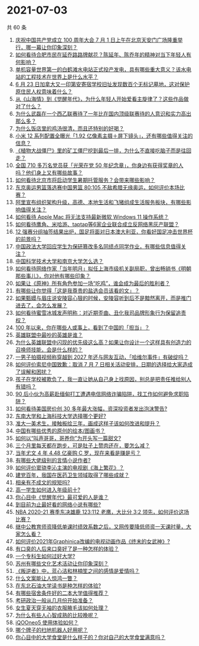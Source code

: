 # 2021-07-03

共 60 条

<!-- BEGIN -->
<!-- 最后更新时间 Sat Jul 03 2021 01:13:09 GMT+0800 (China Standard Time) -->

1. [庆祝中国共产党成立 100 周年大会 7 月 1
   日上午在北京天安门广场隆重举行，哪一幕让你印象深刻？](https://www.zhihu.com/question/469219832)
2. [如何看待合肥市民在延乔路路牌献花？陈延年、陈乔年的精神对当下年轻人有何影响？](https://www.zhihu.com/question/469128325)
3. [单机容量世界第一的白鹤滩水电站正式投产发电，具有哪些重大意义？该水电站的工程技术在世界上是什么水平？](https://www.zhihu.com/question/468406905)
4. [6 月 23
   日加拿大又一印第安寄宿学校旧址发现数百个无标记墓地，这对保护原住民人权意味着什么？](https://www.zhihu.com/question/466975825)
5. [从《山海情》到《觉醒年代》，为什么年轻人开始爱看主旋律了？这些作品做对了什么？](https://www.zhihu.com/question/469250416)
6. [为什么武磊在一个西乙联赛待了一年比在国内顶级联赛待的人意识和实力高出那么多？](https://www.zhihu.com/question/465328241)
7. [为什么饭店里的鸡汤很清，而且还特别的好喝？](https://www.zhihu.com/question/437783371)
8. [小米 12 系列配置全曝光「1.92
   亿像素主摄＋屏下镜头」，还有哪些值得关注的信息？](https://www.zhihu.com/question/468724694)
9. [《植物大战僵尸》里的矿工僵尸挖到最后一排，为什么不直接吃脑子而是往回走？](https://www.zhihu.com/question/389957504)
10. [全国 710 多万名党员获「光荣在党 50
    年纪念章」，你身边有获得奖章的人吗？他们身上又有哪些故事？](https://www.zhihu.com/question/469220759)
11. [如何看待北京市将启动学生暑期托管服务？会带来哪些影响？](https://www.zhihu.com/question/469489339)
12. [东京奥运男篮落选赛中国男篮 80:105
    不敌希腊无缘奥运，如何评价本场比赛？](https://www.zhihu.com/question/469450593)
13. [阿里宣布组织架构升级，高德、本地生活和飞猪组成生活服务板块，有哪些影响值得关注？](https://www.zhihu.com/question/469485942)
14. [如何看待 Apple Mac 将无法支持最新微软 Windows 11
    操作系统？](https://www.zhihu.com/question/468831434)
15. [如何看待鹰角、米哈游、taptap等6家企业联合成立反网络黑灰产联盟？](https://www.zhihu.com/question/469151321)
16. [12
    强赛分组抽签结果出炉，国足将面对日本澳大利亚，你看好国足冲击世界杯的前景吗？](https://www.zhihu.com/question/469309297)
17. [中国政法大学回应学生为保研篡改多名同绩点同学作业，有哪些信息值得关注？](https://www.zhihu.com/question/468030220)
18. [中国科学技术大学和南京大学怎么选？](https://www.zhihu.com/question/467774201)
19. [如何看待网络作家「当年明月」拟任上海市级机关副局职，曾出畅销书《明朝那些事儿》，你对他有哪些印象？](https://www.zhihu.com/question/469586087)
20. [如果让《原神》所有角色参加一场“吃鸡”，谁会成为最后的胜利者？](https://www.zhihu.com/question/467989699)
21. [有哪些让你觉得「这是我尊贵的盐选会员该看的文」？](https://www.zhihu.com/question/469477579)
22. [如果甄嬛与眉庄说安陵容心狠的时候，安陵容听到后不是黯然离开，而是推门进去了，会怎么发展？](https://www.zhihu.com/question/467899688)
23. [如何看待蜜雪冰城发声明称：对近期歪曲、丑化我司品牌形象行为保留追责权？](https://www.zhihu.com/question/469115341)
24. [100 年以来，你在哪些人或事上，看到了中国的「担当」？](https://www.zhihu.com/question/469083054)
25. [英雄联盟中最吵的英雄是谁？](https://www.zhihu.com/question/463184822)
26. [为什么英雄联盟中闪现的优先级这么高？如果让你设计一个这样具有创造力的召唤师技能，会是什么样的？](https://www.zhihu.com/question/462353798)
27. [一男子拍摄视频称穿越到 2027
    年还与网友互动，「哈维尔事件」有破绽吗？](https://www.zhihu.com/question/466675842)
28. [如何评价索尼中国致歉：取消 7 月 7
    日相关活动安排，日期的选择给大家造成了误解和困扰？](https://www.zhihu.com/question/469292670)
29. [孩子在学校被欺负了，我一直让她从自己身上找原因，别总是把责任推给别人有错吗？](https://www.zhihu.com/question/467309194)
30. [90
    后小伙为高薪赴缅甸打工遭遇电信网络诈骗陷阱，找工作如何避免求职陷阱？](https://www.zhihu.com/question/468736941)
31. [如何看待美国房价创 30 多年最大涨幅，资深投资者发出泡沫警告?](https://www.zhihu.com/question/468992825)
32. [东南大学和上海科技大学选择哪个更好?](https://www.zhihu.com/question/467273175)
33. [准大一美术生，接触板绘三年，画成这样子该如何改进和提升？](https://www.zhihu.com/question/468285218)
34. [中国有哪些优秀的原创的绘本/图画书？](https://www.zhihu.com/question/54945285)
35. [如何以“叫声哥哥，哥养你”为开头写一篇甜文?](https://www.zhihu.com/question/466162447)
36. [三个月里每天都在跑步，可是肚子上赘肉还在，要怎么减？](https://www.zhihu.com/question/30622462)
37. [当年尤文 4 年 4.48 亿豪购 C 罗，现在来看是赚是亏？](https://www.zhihu.com/question/460546114)
38. [有哪些大佬级别的言情小说作者?](https://www.zhihu.com/question/323889571)
39. [如何评价窦骁李沁主演的电视剧《海上繁花》？](https://www.zhihu.com/question/466748640)
40. [建党百年，我国在医药卫生领域取得了哪些成就？](https://www.zhihu.com/question/468756547)
41. [相亲有不成文的规矩吗?](https://www.zhihu.com/question/453068049)
42. [高一学生如何进入年级前十?](https://www.zhihu.com/question/426078063)
43. [你心目中《觉醒年代》最可爱的人是谁？](https://www.zhihu.com/question/461358216)
44. [到目前为止最好看的网络小说有哪些?](https://www.zhihu.com/question/309401257)
45. [NBA 2020-21 赛季东决雄鹿 123:112 老鹰，大比分 3:2
    领先，如何评价这场比赛？](https://www.zhihu.com/question/469442531)
46. [继中公教育师资降低单课时绩效系数之后，又网传要降低师资一天课时量，大家怎么看？](https://www.zhihu.com/question/468896563)
47. [如何评价2021年Graphinica改编的电视动画作品《终末的女武神》?](https://www.zhihu.com/question/464238824)
48. [有口臭的人后来口臭好了是一种怎样的体验？](https://www.zhihu.com/question/39027318)
49. [一个专科生如何过好大学?](https://www.zhihu.com/question/465577553)
50. [苏州有哪些文化艺术活动让你印象深刻？](https://www.zhihu.com/question/468763984)
51. [《叛逆者》中，蓝心洁和林楠笙之间的感情是爱情吗？](https://www.zhihu.com/question/468148621)
52. [什么文案能让人惊鸿一瞥？](https://www.zhihu.com/question/451181423)
53. [在东北石油大学读书是种怎样的体验?](https://www.zhihu.com/question/456776209)
54. [有哪些宿舍条件好的二本大学值得推荐？](https://www.zhihu.com/question/405920733)
55. [考研政治一般从几月份开始准备？](https://www.zhihu.com/question/378053241)
56. [女生夏天穿无袖的衣服腋毛该如何处理？](https://www.zhihu.com/question/49147353)
57. [为什么有些人心智成熟的比较晚呢？](https://www.zhihu.com/question/283077831)
58. [iQOOneo5 使用体验如何？](https://www.zhihu.com/question/453142804)
59. [哪个牌子的扫地机器人好用呢？](https://www.zhihu.com/question/278037886)
60. [你心目中的大学食堂是什么样子的？你对自己的大学食堂满意吗？](https://www.zhihu.com/question/468413171)

<!-- END -->
